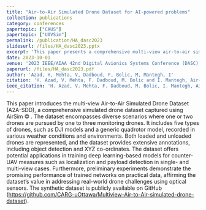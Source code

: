 ```yaml
---
title: "Air-to-Air Simulated Drone Dataset for AI-powered problems"
collection: publications
category: conferences
papertopic: ["CAUS"]
papertopic: ["UAVSim"]
permalink: /publication/HA_dasc2023
slidesurl: /files/HA_dasc2023.pptx
excerpt: 'This paper presents a comprehensive multi-view air-to-air simulated vision drone dataset.'
date: 2023-10-01
venue: '2023 IEEE/AIAA 42nd Digital Avionics Systems Conference (DASC)'
paperurl: /files/HA_dasc2023.pdf
author: 'Azad, H, Mehta, V, Dadboud, F, Bolic, M, Mantegh, I'
citation: 'H. Azad, V. Mehta, F. Dadboud, M. Bolic and I. Mantegh, Air-to-Air Simulated Drone Dataset for AI-powered problems, 2023 IEEE/AIAA 42nd Digital Avionics Systems Conference (DASC), Barcelona, Spain, 2023, pp. 1-7, doi: 10.1109/DASC58513.2023.10311339.'
ieee_citation: 'H. Azad, V. Mehta, F. Dadboud, M. Bolic, I. Mantegh, Air-to-Air Simulated Drone Dataset for AI-powered problems, 2023 IEEE/AIAA 42nd Digital Avionics Systems Conference (DASC), pp. 1-7, 2023.'
---
```


This paper introduces the multi-view Air-to-Air Simulated Drone Dataset (A2A-SDD), a comprehensive simulated drone dataset captured using AirSim © . The dataset encompasses diverse scenarios where one or two drones are pursued by one to three monitoring drones. It includes five types of drones, such as DJI models and a generic quadrotor model, recorded in various weather conditions and environments. Both loaded and unloaded drones are represented, and the dataset provides extensive annotations, including object detection and XYZ co-ordinates. The dataset offers potential applications in training deep learning-based models for counter-UAV measures such as localization and payload detection in single- and multi-view cases. Furthermore, preliminary experiments demonstrate the promising performance of trained networks on practical data, affirming the dataset’s value in addressing real-world drone challenges using optical sensors. The synthetic dataset is publicly available on GitHub (https://github.com/CARG-uOttawa/Multiview-Air-to-Air-simulated-drone-dataset).
